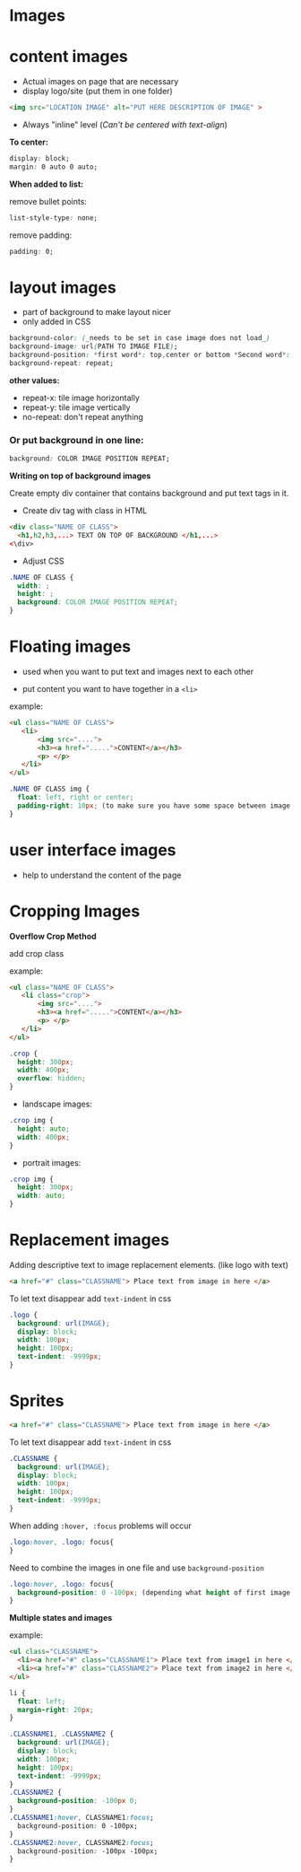 # Images

# content images
- Actual images on page that are necessary
- display logo/site
(put them in one folder)

```html
<img src="LOCATION IMAGE" alt="PUT HERE DESCRIPTION OF IMAGE" >
```

* Always "inline" level (_Can't be centered with text-align_)

**To center:**

```css
display: block;
margin: 0 auto 0 auto;
```

**When added to list:**

  remove bullet points: 

```css
list-style-type: none;
```

remove padding: 

```css
padding: 0;
```


# layout images  
- part of background to make layout nicer
- only added in CSS

```css
background-color: (_needs to be set in case image does not load_)
background-image: url(PATH TO IMAGE FILE);
background-position: *first word*: top,center or bottom *Second word*: left, center or right;
background-repeat: repeat;
```

**other values:**

- repeat-x: tile image horizontally
- repeat-y: tile image vertically
- no-repeat: don't repeat anything


### Or put background in one line:

```css
background: COLOR IMAGE POSITION REPEAT;
```

**Writing on top of background images**

Create empty div container that contains background and put text tags in it. 

  + Create div tag with class in HTML

```html
<div class="NAME OF CLASS">
  <h1,h2,h3,...> TEXT ON TOP OF BACKGROUND </h1,...>
<\div>
```

  + Adjust CSS

```css
.NAME OF CLASS {
  width: ;
  height: ;
  background: COLOR IMAGE POSITION REPEAT;
}
```


# Floating images
- used when you want to put text and images next to each other

* put content you want to have together in a `<li>`

example: 

```html
<ul class="NAME OF CLASS">
   <li>
       <img src="....">
       <h3><a href=".....">CONTENT</a></h3>
       <p> </p>
   </li>
</ul>
```

```css
.NAME OF CLASS img {
  float: left, right or center;
  padding-right: 10px; (to make sure you have some space between image and text)
}
```

# user interface images
- help to understand the content of the page

# Cropping Images

**Overflow Crop Method**

add crop class

example:
```html
<ul class="NAME OF CLASS">
   <li class="crop">
       <img src="....">
       <h3><a href=".....">CONTENT</a></h3>
       <p> </p>
   </li>
</ul>
```
```css
.crop {
  height: 300px;
  width: 400px;
  overflow: hidden;
}
```
+ landscape images: 
```css
.crop img {
  height: auto;
  width: 400px;
}
```
+ portrait images: 
```css
.crop img {
  height: 300px;
  width: auto;
}
```

# Replacement images

Adding descriptive text to image replacement elements. (like logo with text)

```html
<a href="#" class="CLASSNAME"> Place text from image in here </a>
```
To let text disappear add `text-indent` in css
```css
.logo {
  background: url(IMAGE);
  display: block;
  width: 100px;
  height: 100px;
  text-indent: -9999px;
}
```

# Sprites

```html
<a href="#" class="CLASSNAME"> Place text from image in here </a>
```
To let text disappear add `text-indent` in css
```css
.CLASSNAME {
  background: url(IMAGE);
  display: block;
  width: 100px;
  height: 100px;
  text-indent: -9999px;
}
``` 
When adding `:hover, :focus` problems will occur
```css
.logo:hover, .logo: focus{
}
``` 
Need to combine the images in one file and use `background-position`
```css
.logo:hover, .logo: focus{
  background-position: 0 -100px; (depending what height of first image is)
}
``` 

**Multiple states and images**

example:
```html
<ul class="CLASSNAME"> 
  <li><a href="#" class="CLASSNAME1"> Place text from image1 in here </a></li>
  <li><a href="#" class="CLASSNAME2"> Place text from image2 in here </a></li>
</ul>
```
```css
li {
  float: left;
  margin-right: 20px;
}
```

```css
.CLASSNAME1, .CLASSNAME2 {
  background: url(IMAGE);
  display: block;
  width: 100px;
  height: 100px;
  text-indent: -9999px;
}
.CLASSNAME2 {
  background-position: -100px 0;
}
.CLASSNAME1:hover, CLASSNAME1:focus;
  background-position: 0 -100px;
}
.CLASSNAME2:hover, CLASSNAME2:focus;
  background-position: -100px -100px;
}
```